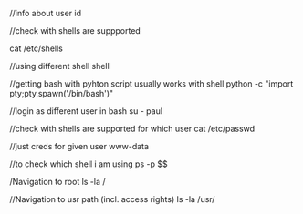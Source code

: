 //info about user
id

//check with shells are suppported 

cat /etc/shells 

//using different shell
shell

//getting bash with pyhton script usually works with shell
python -c "import pty;pty.spawn('/bin/bash')" 

//login as different user in bash
su - paul

//check with shells are supported for which user
cat /etc/passwd

//just creds for given user www-data


//to check which shell i am using
ps -p $$

/Navigation to root
ls -la /

//Navigation to usr path (incl. access rights)
ls -la /usr/